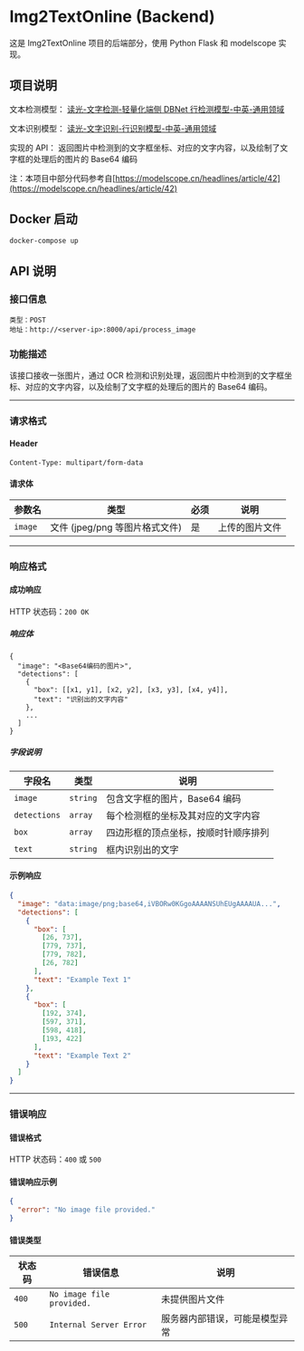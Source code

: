 # Img2TextOnline (Backend)

这是 Img2TextOnline 项目的后端部分，使用 Python Flask 和 modelscope 实现。

## 项目说明

文本检测模型：
[读光-文字检测-轻量化端侧 DBNet 行检测模型-中英-通用领域](https://www.modelscope.cn/models/iic/cv_proxylessnas_ocr-detection-db-line-level_damo/summary)

文本识别模型：
[读光-文字识别-行识别模型-中英-通用领域](https://modelscope.cn/models/iic/cv_convnextTiny_ocr-recognition-general_damo)

实现的 API：
返回图片中检测到的文字框坐标、对应的文字内容，以及绘制了文字框的处理后的图片的 Base64 编码

注：本项目中部分代码参考自[https://modelscope.cn/headlines/article/42](https://modelscope.cn/headlines/article/42)

## Docker 启动

```bash
docker-compose up
```

## API 说明

### 接口信息

```
类型：POST
地址：http://<server-ip>:8000/api/process_image
```

### 功能描述

该接口接收一张图片，通过 OCR 检测和识别处理，返回图片中检测到的文字框坐标、对应的文字内容，以及绘制了文字框的处理后的图片的 Base64 编码。

---

### 请求格式

#### Header

```
Content-Type: multipart/form-data
```

#### 请求体

| 参数名  | 类型                           | 必须 | 说明           |
| ------- | ------------------------------ | ---- | -------------- |
| `image` | 文件 (jpeg/png 等图片格式文件) | 是   | 上传的图片文件 |

---

### 响应格式

#### 成功响应

HTTP 状态码：`200 OK`

##### 响应体

```text
{
  "image": "<Base64编码的图片>",
  "detections": [
    {
      "box": [[x1, y1], [x2, y2], [x3, y3], [x4, y4]],
      "text": "识别出的文字内容"
    },
    ...
  ]
}
```

##### 字段说明

| 字段名       | 类型     | 说明                                 |
| ------------ | -------- | ------------------------------------ |
| `image`      | `string` | 包含文字框的图片，Base64 编码        |
| `detections` | `array`  | 每个检测框的坐标及其对应的文字内容   |
| `box`        | `array`  | 四边形框的顶点坐标，按顺时针顺序排列 |
| `text`       | `string` | 框内识别出的文字                     |

#### 示例响应

```json
{
  "image": "data:image/png;base64,iVBORw0KGgoAAAANSUhEUgAAAAUA...",
  "detections": [
    {
      "box": [
        [26, 737],
        [779, 737],
        [779, 782],
        [26, 782]
      ],
      "text": "Example Text 1"
    },
    {
      "box": [
        [192, 374],
        [597, 371],
        [598, 418],
        [193, 422]
      ],
      "text": "Example Text 2"
    }
  ]
}
```

---

### 错误响应

#### 错误格式

HTTP 状态码：`400` 或 `500`

#### 错误响应示例

```json
{
  "error": "No image file provided."
}
```

#### 错误类型

| 状态码 | 错误信息                  | 说明                           |
| ------ | ------------------------- | ------------------------------ |
| `400`  | `No image file provided.` | 未提供图片文件                 |
| `500`  | `Internal Server Error`   | 服务器内部错误，可能是模型异常 |
